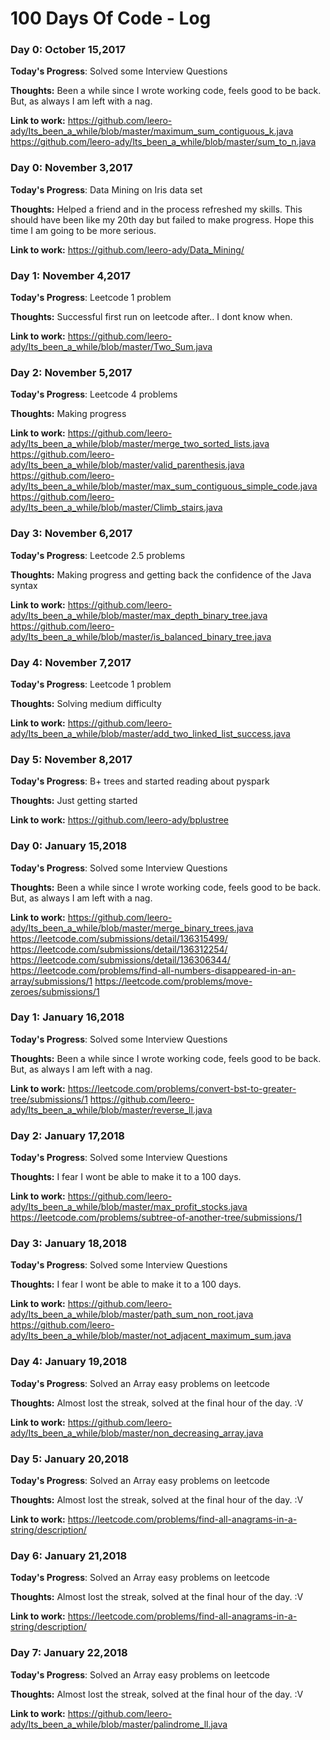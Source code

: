 # 100 Days Of Code - Log

### Day 0: October 15,2017 

**Today's Progress**: Solved some Interview Questions

**Thoughts:** Been a while since I wrote working code, feels good to be back. But, as always I am left with a nag.

**Link to work:** https://github.com/leero-ady/Its_been_a_while/blob/master/maximum_sum_contiguous_k.java
                   https://github.com/leero-ady/Its_been_a_while/blob/master/sum_to_n.java
                   

### Day 0: November 3,2017 

**Today's Progress**: Data Mining on Iris data set 

**Thoughts:** Helped a friend and in the process refreshed my skills. This should have been like my 20th day but failed to make progress. Hope this time I am going to be more serious. 

**Link to work:** https://github.com/leero-ady/Data_Mining/

### Day 1: November 4,2017 

**Today's Progress**: Leetcode 1 problem

**Thoughts:**  Successful first run on leetcode after.. I dont know when. 

**Link to work:** https://github.com/leero-ady/Its_been_a_while/blob/master/Two_Sum.java

### Day 2: November 5,2017 

**Today's Progress**: Leetcode 4 problems

**Thoughts:**  Making progress

**Link to work:** https://github.com/leero-ady/Its_been_a_while/blob/master/merge_two_sorted_lists.java
                  https://github.com/leero-ady/Its_been_a_while/blob/master/valid_parenthesis.java
                  https://github.com/leero-ady/Its_been_a_while/blob/master/max_sum_contiguous_simple_code.java
                  https://github.com/leero-ady/Its_been_a_while/blob/master/Climb_stairs.java
                  
### Day 3: November 6,2017 

**Today's Progress**: Leetcode 2.5 problems

**Thoughts:**  Making progress and getting back the confidence of the Java syntax

**Link to work:** https://github.com/leero-ady/Its_been_a_while/blob/master/max_depth_binary_tree.java
                  https://github.com/leero-ady/Its_been_a_while/blob/master/is_balanced_binary_tree.java
                  
### Day 4: November 7,2017 

**Today's Progress**: Leetcode 1 problem

**Thoughts:**  Solving medium difficulty

**Link to work:** https://github.com/leero-ady/Its_been_a_while/blob/master/add_two_linked_list_success.java

### Day 5: November 8,2017 

**Today's Progress**: B+ trees and started reading about pyspark

**Thoughts:**  Just getting started

**Link to work:** https://github.com/leero-ady/bplustree
                                   

### Day 0: January 15,2018 

**Today's Progress**: Solved some Interview Questions

**Thoughts:** Been a while since I wrote working code, feels good to be back. But, as always I am left with a nag.

**Link to work:** https://github.com/leero-ady/Its_been_a_while/blob/master/merge_binary_trees.java
                  https://leetcode.com/submissions/detail/136315499/
                  https://leetcode.com/submissions/detail/136312254/
                  https://leetcode.com/submissions/detail/136306344/
                  https://leetcode.com/problems/find-all-numbers-disappeared-in-an-array/submissions/1
                  https://leetcode.com/problems/move-zeroes/submissions/1       
                  
### Day 1: January 16,2018 

**Today's Progress**: Solved some Interview Questions

**Thoughts:** Been a while since I wrote working code, feels good to be back. But, as always I am left with a nag.

**Link to work:** https://leetcode.com/problems/convert-bst-to-greater-tree/submissions/1
                  https://github.com/leero-ady/Its_been_a_while/blob/master/reverse_ll.java
 
 ### Day 2: January 17,2018 

**Today's Progress**: Solved some Interview Questions

**Thoughts:**  I fear I wont be able to make it to a 100 days.

**Link to work:** https://github.com/leero-ady/Its_been_a_while/blob/master/max_profit_stocks.java
                  https://leetcode.com/problems/subtree-of-another-tree/submissions/1
                  

 ### Day 3: January 18,2018 

**Today's Progress**: Solved some Interview Questions

**Thoughts:**  I fear I wont be able to make it to a 100 days.

**Link to work:** https://github.com/leero-ady/Its_been_a_while/blob/master/path_sum_non_root.java
                  https://github.com/leero-ady/Its_been_a_while/blob/master/not_adjacent_maximum_sum.java

 ### Day 4: January 19,2018 

**Today's Progress**: Solved an Array easy problems on leetcode

**Thoughts:**  Almost lost the streak, solved at the final hour of the day. :V

**Link to work:** https://github.com/leero-ady/Its_been_a_while/blob/master/non_decreasing_array.java



 ### Day 5: January 20,2018 

**Today's Progress**: Solved an Array easy problems on leetcode

**Thoughts:**  Almost lost the streak, solved at the final hour of the day. :V

**Link to work:** https://leetcode.com/problems/find-all-anagrams-in-a-string/description/

 ### Day 6: January 21,2018 

**Today's Progress**: Solved an Array easy problems on leetcode

**Thoughts:**  Almost lost the streak, solved at the final hour of the day. :V

**Link to work:** https://leetcode.com/problems/find-all-anagrams-in-a-string/description/

 ### Day 7: January 22,2018 

**Today's Progress**: Solved an Array easy problems on leetcode

**Thoughts:**  Almost lost the streak, solved at the final hour of the day. :V

**Link to work:** https://github.com/leero-ady/Its_been_a_while/blob/master/palindrome_ll.java
                   

                   
